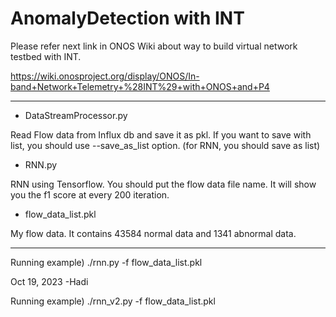 # AnomalyDetection with INT

Please refer next link in ONOS Wiki about way to build virtual network testbed with INT.

https://wiki.onosproject.org/display/ONOS/In-band+Network+Telemetry+%28INT%29+with+ONOS+and+P4


***
* DataStreamProcessor.py

Read Flow data from Influx db and save it as pkl. If you want to save with list, you should use --save_as_list option. (for RNN, you should save as list)

* RNN.py 

RNN using Tensorflow. You should put the flow data file name. It will show you the f1 score at every 200 iteration.


* flow_data_list.pkl 

My flow data. It contains 43584 normal data and 1341 abnormal data.

***

Running example) ./rnn.py -f flow_data_list.pkl

Oct 19, 2023
-Hadi

Running example) ./rnn_v2.py -f flow_data_list.pkl

